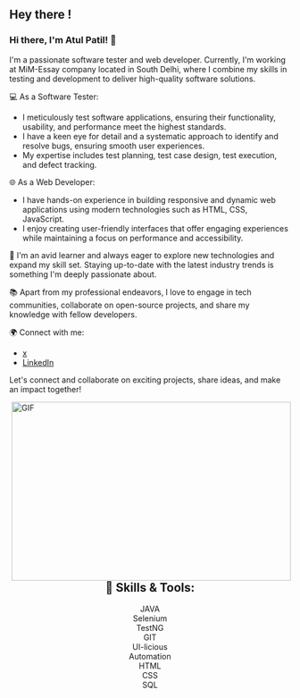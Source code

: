 ## Hey there !  <!-- <img src="https://media.giphy.com/media/hvRJCLFzcasrR4ia7z/giphy.gif" width="1px"> -->

<!-- <a href="https://twitter.com/priyesh069">
  <img align="left" alt="Atul | Twitter" width="22px" src="https://raw.githubusercontent.com/peterthehan/peterthehan/master/assets/twitter.svg?raw=true" /> 
</a>
<a href="https://www.linkedin.com/in/atul-patil-6202676b/">
  <img align="left" alt="Atul LinkedIN" width="22px" src="https://github.com/hackerspider1/hackerspider1/blob/main/linkedin.svg?raw=true" />
</a>
-->

### Hi there, I'm Atul Patil! 👋

I'm a passionate software tester and web developer. Currently, I'm working at MiM-Essay company located in South Delhi, where I combine my skills in testing and development to deliver high-quality software solutions.

💻 As a Software Tester:
- I meticulously test software applications, ensuring their functionality, usability, and performance meet the highest standards.
- I have a keen eye for detail and a systematic approach to identify and resolve bugs, ensuring smooth user experiences.
- My expertise includes test planning, test case design, test execution, and defect tracking.

🌐 As a Web Developer:
- I have hands-on experience in building responsive and dynamic web applications using modern technologies such as HTML, CSS, JavaScript.
- I enjoy creating user-friendly interfaces that offer engaging experiences while maintaining a focus on performance and accessibility.

🌟 I'm an avid learner and always eager to explore new technologies and expand my skill set. Staying up-to-date with the latest industry trends is something I'm deeply passionate about.

📚 Apart from my professional endeavors, I love to engage in tech communities, collaborate on open-source projects, and share my knowledge with fellow developers.

🌍 Connect with me:
- [x](https://github.com/atulp4til87)
- [LinkedIn](https://www.linkedin.com/in/atul-patil-6202676b/)

Let's connect and collaborate on exciting projects, share ideas, and make an impact together!

<img align="right" alt="GIF" src="https://github.com/hackerspider1/hackerspider1/blob/main/code.gif?raw=true" width="500" height="320" />

<!-- <img src="https://github.com/TheDudeThatCode//TheDudeThatCode/blob/master/Assets/Developer.gif" width="45px"> About Me:
--->


<h2 align="center"> 🔧 Skills & Tools: </h2>


<p align="center">
  JAVA
  <br>
  Selenium
  <br>
  TestNG
  <br>
  GIT
  <br>
  UI-licious
  <br>
  Automation
  <br>
  HTML
  <br>
  CSS
  <br>
  SQL
  <br>
  
</p>

<!--
**priyesh069/Priyesh069** is a ✨ _special_ ✨ repository because its `README.md` (this file) appears on your GitHub profile.

Here are some ideas to get you started:
- 🔭 I’m currently working on ...
- 🌱 I’m currently learning ...
- 👯 I’m looking to collaborate on ...
- 🤔 I’m looking for help with ...
- 💬 Ask me about ...
- 📫 How to reach me: ...
- 😄 Pronouns: ...
- ⚡ Fun fact: ...
-->
